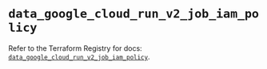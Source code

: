 # `data_google_cloud_run_v2_job_iam_policy`

Refer to the Terraform Registry for docs: [`data_google_cloud_run_v2_job_iam_policy`](https://registry.terraform.io/providers/hashicorp/google-beta/5.38.0/docs/data-sources/google_cloud_run_v2_job_iam_policy).
